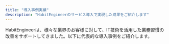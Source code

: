 ```yaml
---
title: "導入事例実績"
description: "HabitEngineerのサービス導入で実現した成果をご紹介します"
---
```


HabitEngineerは、様々な業界のお客様に対して、IT技術を活用した業務習慣の改善をサポートしてきました。以下に代表的な導入事例をご紹介します。
